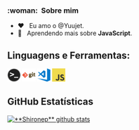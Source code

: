 <h3> :woman: &nbsp;Sobre mim </h3>

- :heart: &nbsp; Eu amo o @Yuujet.
- 🌱 &nbsp; Aprendendo mais sobre **JavaScript**.

## **Linguagens e Ferramentas:**  

<code><img height="30" src="https://raw.githubusercontent.com/github/explore/80688e429a7d4ef2fca1e82350fe8e3517d3494d/topics/terminal/terminal.png"></code>
<code><img height="30" src="https://raw.githubusercontent.com/github/explore/80688e429a7d4ef2fca1e82350fe8e3517d3494d/topics/git/git.png"></code>
<code><img height="30" src="https://raw.githubusercontent.com/github/explore/80688e429a7d4ef2fca1e82350fe8e3517d3494d/topics/visual-studio-code/visual-studio-code.png"></code>
<code><img height="30" src="https://raw.githubusercontent.com/github/explore/80688e429a7d4ef2fca1e82350fe8e3517d3494d/topics/javascript/javascript.png"></code>

## **GitHub Estatísticas**

<a href="https://github.com/Shironep">
 <img align="center" src="https://github-readme-stats.vercel.app/api?username=shironep&show_icons=true&theme=dracula&line_height=27" alt="**Shironep** github stats"/>
</a>

